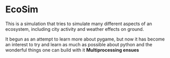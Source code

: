 # EcoSim

This is a simulation that tries to simulate many different aspects of an ecosystem, including city activity and weather effects on ground.

It begun as an attempt to learn more about pygame, but now it has become an interest to try and learn as much as possible about python and the wonderful things one can build with it **Multiprocessing ensues**
